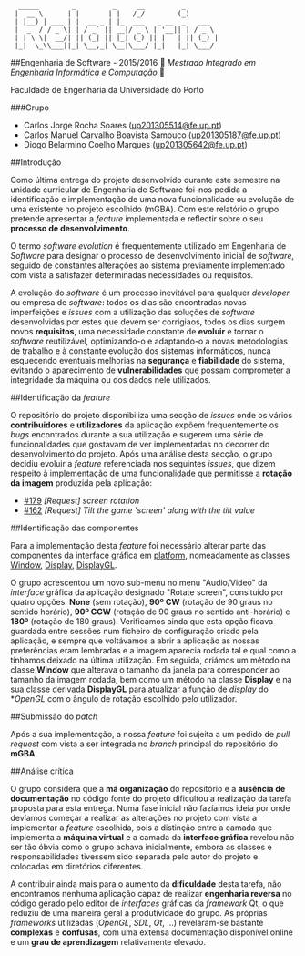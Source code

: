 ```
  _____        _         _     __         _        
 |  __ \      | |       | |   /_/        (_)       
 | |__) | ___ | |  __ _ | |_  ___   _ __  _   ___  
 |  _  / / _ \| | / _` || __|/ _ \ | '__|| | / _ \ 
 | | \ \|  __/| || (_| || |_| (_) || |   | || (_) |
 |_|  \_\\___||_| \__,_| \__|\___/ |_|   |_| \___/ 
 ```
##Engenharia de Software - 2015/2016
:floppy_disk:  *Mestrado Integrado em Engenharia Informática e Computação*   :floppy_disk:

Faculdade de Engenharia da Universidade do Porto

###Grupo
* Carlos Jorge Rocha Soares (up201305514@fe.up.pt)
* Carlos Manuel Carvalho Boavista Samouco (up201305187@fe.up.pt)
* Diogo Belarmino Coelho Marques (up201305642@fe.up.pt)

##Introdução

Como última entrega do projeto desenvolvido durante este semestre na unidade curricular de Engenharia de Software foi-nos pedida a identificação e implementação de uma nova funcionalidade ou evolução de uma existente no projeto escolhido (mGBA). Com este relatório o grupo pretende apresentar a *feature* implementada e reflectir sobre o seu **processo de desenvolvimento**.

O termo *software evolution* é frequentemente utilizado em Engenharia de *Software* para designar o processo de desenvolvimento inicial de *software*, seguido de constantes alterações ao sistema previamente implementado com vista a satisfazer determinadas necessidades ou requisitos.

A evolução do *software* é um processo inevitável para qualquer *developer* ou empresa de *software*: todos os dias são encontradas novas imperfeições e *issues* com a utilização das soluções de *software* desenvolvidas por estes que devem ser corrigiaos, todos os dias surgem novos **requisitos**, uma necessidade constante de **evoluir** e tornar o *software* reutilizável, optimizando-o e adaptando-o a novas metodologias de trabalho e à constante evolução dos sistemas informáticos, nunca esquecendo eventuais melhorias na **segurança** e **fiabilidade** do sistema, evitando o aparecimento de **vulnerabilidades** que possam comprometer a integridade da máquina ou dos dados nele utilizados.

##Identificação da *feature*

O repositório do projeto disponibiliza uma secção de *issues* onde os vários **contribuidores** e **utilizadores** da aplicação expõem frequentemente os *bugs* encontrados durante a sua utilização e sugerem uma série de funcionalidades que gostavam de ver implementadas no decorrer do desenvolvimento do projeto. Após uma análise desta secção, o grupo decidiu evoluir a *feature* referenciada nos seguintes *issues*, que dizem respeito à implementação de uma funcionalidade que permitisse a **rotação da imagem** produzida pela aplicação:
- [#179](https://github.com/mgba-emu/mgba/issues/179) *[Request] screen rotation*
- [#162](https://github.com/mgba-emu/mgba/issues/162) *[Request] Tilt the game 'screen' along with the tilt value* 

##Identificação das componentes

Para a implementação desta *feature* foi necessário alterar parte das componentes da interface gráfica em [platform](https://github.com/mgba-emu/mgba/tree/master/src/platform/qt), nomeadamente as classes [Window](https://github.com/mgba-emu/mgba/blob/master/src/platform/qt/Window.cpp), [Display](https://github.com/mgba-emu/mgba/blob/master/src/platform/qt/Display.cpp), [DisplayGL](https://github.com/mgba-emu/mgba/blob/master/src/platform/qt/DisplayGL.cpp).

O grupo acrescentou um novo sub-menu no menu "Audio/Video" da *interface* gráfica da aplicação designado "Rotate screen", consituído por quatro opções: **None** (sem rotação), **90º CW** (rotação de 90 graus no sentido horário), **90º CCW** (rotação de 90 graus no sentido anti-horário) e **180º** (rotação de 180 graus). Verificámos ainda que esta opção ficava guardada entre sessões num ficheiro de configuração criado pela aplicação, e sempre que voltávamos a abrir a aplicação as nossas preferências eram lembradas e a imagem aparecia rodada tal e qual como a tínhamos deixado na última utilização. Em seguida, criámos um método na classe **Window** que alterava o tamanho da janela para corresponder ao tamanho da imagem rodada, bem como um método na classe **Display** e na sua classe derivada **DisplayGL** para atualizar a função de *display* do **OpenGL* com o ângulo de rotação escolhido pelo utilizador.

##Submissão do *patch*

Após a sua implementação, a nossa *feature* foi sujeita a um pedido de *pull request* com vista a ser integrada no *branch* principal do repositório do **mGBA**.

##Análise crítica

O grupo considera que a **má organização** do repositório e a **ausência de documentação** no código fonte do projeto dificultou a realização da tarefa proposta para esta entrega. Numa fase inicial não fazíamos ideia por onde devíamos começar a realizar as alterações no projeto com vista a implementar a *feature* escolhida, pois a distinção entre a camada que implementa a **máquina virtual** e a camada da **interface gráfica** revelou não ser tão óbvia como o grupo achava inicialmente, embora as classes e responsabilidades tivessem sido separada pelo autor do projeto e colocadas em diretórios diferentes.

A contribuir ainda mais para o aumento da **dificuldade** desta tarefa, não encontramos nenhuma aplicação capaz de realizar **engenharia reversa** no código gerado pelo editor de *interfaces* gráficas da *framework* Qt, o que reduziu de uma maneira geral a produtividade do grupo. As próprias *frameworks* utilizadas (*OpenGL*, *SDL*, *Qt*, ...) revelaram-se bastante **complexas** e **confusas**, com uma extensa documentação disponível online e um **grau de aprendizagem** relativamente elevado.
